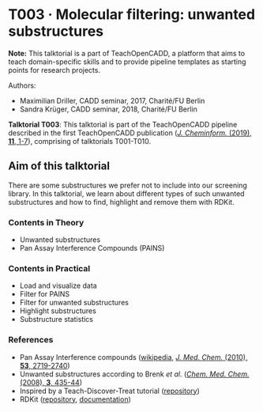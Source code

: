 # T003 · Molecular filtering: unwanted substructures

**Note:** This talktorial is a part of TeachOpenCADD, a platform that aims to teach domain-specific skills and to provide pipeline templates as starting points for research projects.

Authors:

- Maximilian Driller, CADD seminar, 2017, Charité/FU Berlin
- Sandra Krüger, CADD seminar, 2018, Charité/FU Berlin


__Talktorial T003__: This talktorial is part of the TeachOpenCADD pipeline described in the first TeachOpenCADD publication ([_J. Cheminform._ (2019), **11**, 1-7](https://jcheminf.biomedcentral.com/articles/10.1186/s13321-019-0351-x)), comprising of talktorials T001-T010.


## Aim of this talktorial

There are some substructures we prefer not to include into our screening library. In this talktorial, we learn about different types of such unwanted substructures and how to find, highlight and remove them with RDKit.


### Contents in Theory

* Unwanted substructures
* Pan Assay Interference Compounds (PAINS)  


### Contents in Practical

* Load and visualize data
* Filter for PAINS
* Filter for unwanted substructures
* Highlight substructures
* Substructure statistics


### References

* Pan Assay Interference compounds ([wikipedia](https://en.wikipedia.org/wiki/Pan-assay_interference_compounds), [_J. Med. Chem._ (2010), **53**, 2719-2740](https://pubs.acs.org/doi/abs/10.1021/jm901137j)) 
* Unwanted substructures according to Brenk *et al.* ([_Chem. Med. Chem._ (2008), **3**, 435-44](https://onlinelibrary.wiley.com/doi/full/10.1002/cmdc.200700139))
* Inspired by a Teach-Discover-Treat tutorial ([repository](https://github.com/sriniker/TDT-tutorial-2014/blob/master/TDT_challenge_tutorial.ipynb))
* RDKit ([repository](https://github.com/rdkit/rdkit), [documentation](https://www.rdkit.org/docs/index.html))
